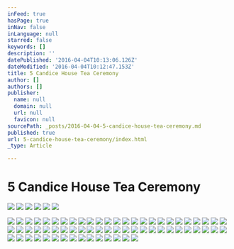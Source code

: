 ```yaml
---
inFeed: true
hasPage: true
inNav: false
inLanguage: null
starred: false
keywords: []
description: ''
datePublished: '2016-04-04T10:13:06.126Z'
dateModified: '2016-04-04T10:12:47.153Z'
title: 5 Candice House Tea Ceremony
author: []
authors: []
publisher:
  name: null
  domain: null
  url: null
  favicon: null
sourcePath: _posts/2016-04-04-5-candice-house-tea-ceremony.md
published: true
url: 5-candice-house-tea-ceremony/index.html
_type: Article

---
```

# 5 Candice House Tea Ceremony
![](https://the-grid-user-content.s3-us-west-2.amazonaws.com/5cd27c6b-c30f-4b7d-88fc-0b0f56107dd2.jpg)
![](https://the-grid-user-content.s3-us-west-2.amazonaws.com/da387746-446a-4b76-b636-584fe55f4f2b.jpg)
![](https://the-grid-user-content.s3-us-west-2.amazonaws.com/3af02241-1f47-4ecb-97af-40c48c4759de.jpg)
![](https://the-grid-user-content.s3-us-west-2.amazonaws.com/13d6a357-0096-4385-82b3-3bcddd413baa.jpg)
![](https://the-grid-user-content.s3-us-west-2.amazonaws.com/11d12853-cf85-4ab2-8c27-9752c2b8d87e.jpg)
![](https://the-grid-user-content.s3-us-west-2.amazonaws.com/0133a360-09ed-4f5b-9d4f-86dcf568bc39.jpg)

  
![](https://the-grid-user-content.s3-us-west-2.amazonaws.com/7499773a-b01b-4052-b3a5-ca5816880c09.jpg)
![](https://the-grid-user-content.s3-us-west-2.amazonaws.com/cc44fff2-764e-4a7c-9209-c211e6d26677.jpg)
![](https://the-grid-user-content.s3-us-west-2.amazonaws.com/c778b844-c647-4f53-bdc4-76f5913df73f.jpg)
![](https://the-grid-user-content.s3-us-west-2.amazonaws.com/a6753e6a-a33a-48cc-a61b-cb7a9b73e49b.jpg)
![](https://the-grid-user-content.s3-us-west-2.amazonaws.com/4c105efd-14d0-4992-b8f2-d89c8d795b07.jpg)
![](https://the-grid-user-content.s3-us-west-2.amazonaws.com/5b05d843-dbe7-4ea0-a83f-30000605690b.jpg)
![](https://the-grid-user-content.s3-us-west-2.amazonaws.com/c58552cc-f35b-48f8-a841-13e87e4e06ae.jpg)
![](https://the-grid-user-content.s3-us-west-2.amazonaws.com/b70ada41-8b5b-4775-92dd-ebd30a0daa56.jpg)
![](https://the-grid-user-content.s3-us-west-2.amazonaws.com/92ed2671-a700-4e36-874b-fce2dc45ad5f.jpg)
![](https://the-grid-user-content.s3-us-west-2.amazonaws.com/5c01301a-f16c-4bda-9cc6-ce6b71df6361.jpg)
![](https://the-grid-user-content.s3-us-west-2.amazonaws.com/4d50b4cc-d6e1-4ac7-ae57-1e6e56670881.jpg)
![](https://the-grid-user-content.s3-us-west-2.amazonaws.com/067407b4-8c69-4f33-b8a8-f6a686dc3eb3.jpg)
![](https://the-grid-user-content.s3-us-west-2.amazonaws.com/a95f9fc8-7a78-4dca-bda0-ff8b3d19399c.jpg)
![](https://the-grid-user-content.s3-us-west-2.amazonaws.com/e181dae5-ca76-4588-b607-bc607daee56e.jpg)
![](https://the-grid-user-content.s3-us-west-2.amazonaws.com/40ed5e24-9b77-4d52-9c7e-a066c6dfac89.jpg)
![](https://the-grid-user-content.s3-us-west-2.amazonaws.com/f3e9b3b3-261c-4eb4-8b0c-09aebad324d6.jpg)
![](https://the-grid-user-content.s3-us-west-2.amazonaws.com/22e1d0a8-2e7e-4fbb-805f-927a6ad948a3.jpg)
![](https://the-grid-user-content.s3-us-west-2.amazonaws.com/8692a5c9-bcee-4831-82bd-cfbd5e75c6ff.jpg)
![](https://the-grid-user-content.s3-us-west-2.amazonaws.com/75d2979b-2c40-4a91-b7ef-22fb89bfd43a.jpg)
![](https://the-grid-user-content.s3-us-west-2.amazonaws.com/2b83c3b8-9707-4eb0-963b-81f3fa6f2f4f.jpg)
![](https://the-grid-user-content.s3-us-west-2.amazonaws.com/36df2adb-b83b-48f1-83f9-58d719b5bbcb.jpg)
![](https://the-grid-user-content.s3-us-west-2.amazonaws.com/23eae7e1-a60b-49fe-878f-4dfd58afff10.jpg)
![](https://the-grid-user-content.s3-us-west-2.amazonaws.com/d43952b0-09ce-403a-8e57-dd5bdf321d0f.jpg)
![](https://the-grid-user-content.s3-us-west-2.amazonaws.com/f4be0841-6d4e-4933-ad43-1b76dcf70bf9.jpg)
![](https://the-grid-user-content.s3-us-west-2.amazonaws.com/bfb99fae-64c8-4e50-ac1b-d1d7d354ca10.jpg)
![](https://the-grid-user-content.s3-us-west-2.amazonaws.com/feac2095-1565-4144-97c0-16d936db38bb.jpg)
![](https://the-grid-user-content.s3-us-west-2.amazonaws.com/547cc1f1-271b-45b0-918b-eea243ffd9c8.jpg)
![](https://the-grid-user-content.s3-us-west-2.amazonaws.com/3c9bbf70-17fc-485d-8ecb-5127a0aec59a.jpg)
![](https://the-grid-user-content.s3-us-west-2.amazonaws.com/bbfc1891-137c-446f-bc19-390cb44ca255.jpg)
![](https://the-grid-user-content.s3-us-west-2.amazonaws.com/8e04e0fc-0826-4ff1-b1db-0045397eac34.jpg)
![](https://the-grid-user-content.s3-us-west-2.amazonaws.com/bf3e2c70-afaa-4da2-a8f3-c8704630a20a.jpg)
![](https://the-grid-user-content.s3-us-west-2.amazonaws.com/405a65ce-3e52-48ad-90fd-f22114586a98.jpg)
![](https://the-grid-user-content.s3-us-west-2.amazonaws.com/863de421-a989-4b84-b7a7-81ec17618f6a.jpg)
![](https://the-grid-user-content.s3-us-west-2.amazonaws.com/4295f190-a3f9-4689-9827-885e443e8936.jpg)
![](https://the-grid-user-content.s3-us-west-2.amazonaws.com/9a73f978-2afc-470d-ba9c-3caf4efbe911.jpg)
![](https://the-grid-user-content.s3-us-west-2.amazonaws.com/414fd7b7-9b95-4834-bf80-1800985f60ef.jpg)
![](https://the-grid-user-content.s3-us-west-2.amazonaws.com/81c32205-3b85-41cb-a094-92d15efb89bc.jpg)
![](https://the-grid-user-content.s3-us-west-2.amazonaws.com/065d9a19-648a-4b7c-8f9d-3b51128bba32.jpg)
![](https://the-grid-user-content.s3-us-west-2.amazonaws.com/50f1beb2-c9c4-45e0-ae95-4ddec5bda270.jpg)
![](https://the-grid-user-content.s3-us-west-2.amazonaws.com/dbddba36-3a75-4c9d-9bf4-42b4d45f26d8.jpg)
![](https://the-grid-user-content.s3-us-west-2.amazonaws.com/184574ef-a063-4a6e-86f7-bdca78c9f1eb.jpg)
![](https://the-grid-user-content.s3-us-west-2.amazonaws.com/cbd77476-e9d0-4dce-8db4-c5425ffc16e9.jpg)
![](https://the-grid-user-content.s3-us-west-2.amazonaws.com/5d06d8c7-e765-4926-9a44-43264a2d9ad5.jpg)
![](https://the-grid-user-content.s3-us-west-2.amazonaws.com/c22e8940-f973-4828-a9ba-f8104dda472b.jpg)
![](https://the-grid-user-content.s3-us-west-2.amazonaws.com/cd917b0a-6a88-404c-9522-636c825d488c.jpg)
![](https://the-grid-user-content.s3-us-west-2.amazonaws.com/2d21888b-5df6-47f5-9934-97df8657e576.jpg)
![](https://the-grid-user-content.s3-us-west-2.amazonaws.com/bfdcbeb5-4542-432f-bf33-c11de41f5793.jpg)
![](https://the-grid-user-content.s3-us-west-2.amazonaws.com/045790da-8015-4808-a8ce-8d0c0b7f4447.jpg)
![](https://the-grid-user-content.s3-us-west-2.amazonaws.com/4661ff3c-ea2e-419e-8ee9-d2c81b77d76b.jpg)
![](https://the-grid-user-content.s3-us-west-2.amazonaws.com/2f44b675-9448-43ed-9195-d547221b90a8.jpg)
![](https://the-grid-user-content.s3-us-west-2.amazonaws.com/8ad27612-d520-4b11-9f47-69a83bd352ca.jpg)
![](https://the-grid-user-content.s3-us-west-2.amazonaws.com/839537af-f2e4-4eac-ac2b-a27993ea580a.jpg)
![](https://the-grid-user-content.s3-us-west-2.amazonaws.com/52a1892a-4e09-41fe-b3a0-f8e454831767.jpg)
![](https://the-grid-user-content.s3-us-west-2.amazonaws.com/bb93f108-fa66-437b-ac79-1467f3cd6116.jpg)
![](https://the-grid-user-content.s3-us-west-2.amazonaws.com/fb26b180-3932-4383-a370-d42501fd304c.jpg)
![](https://the-grid-user-content.s3-us-west-2.amazonaws.com/80e4aa89-284a-4598-a03c-948839066163.jpg)
![](https://the-grid-user-content.s3-us-west-2.amazonaws.com/a9efaa7b-9ae8-4fb1-b758-26293e4f43a0.jpg)
![](https://the-grid-user-content.s3-us-west-2.amazonaws.com/2392c667-ea07-4cf6-bdf2-1ef6636b6c1d.jpg)
![](https://the-grid-user-content.s3-us-west-2.amazonaws.com/9739d0ce-31f9-4836-b100-8f60631530e1.jpg)
![](https://the-grid-user-content.s3-us-west-2.amazonaws.com/4e8adb13-00a4-4e4e-87e8-d7efd9c2f5b4.jpg)
![](https://the-grid-user-content.s3-us-west-2.amazonaws.com/4912c41d-302e-4dae-a6e2-1d7d45ea6761.jpg)
![](https://the-grid-user-content.s3-us-west-2.amazonaws.com/0497dfe1-482a-4333-ab16-523da20df6c4.jpg)
![](https://the-grid-user-content.s3-us-west-2.amazonaws.com/2f59f53e-cf13-47f8-bc89-0ebfceeea5f6.jpg)
![](https://the-grid-user-content.s3-us-west-2.amazonaws.com/970dc294-f7a8-46bd-8515-c08c534dda96.jpg)
![](https://the-grid-user-content.s3-us-west-2.amazonaws.com/10099c43-c473-491b-be63-d2c227546dce.jpg)